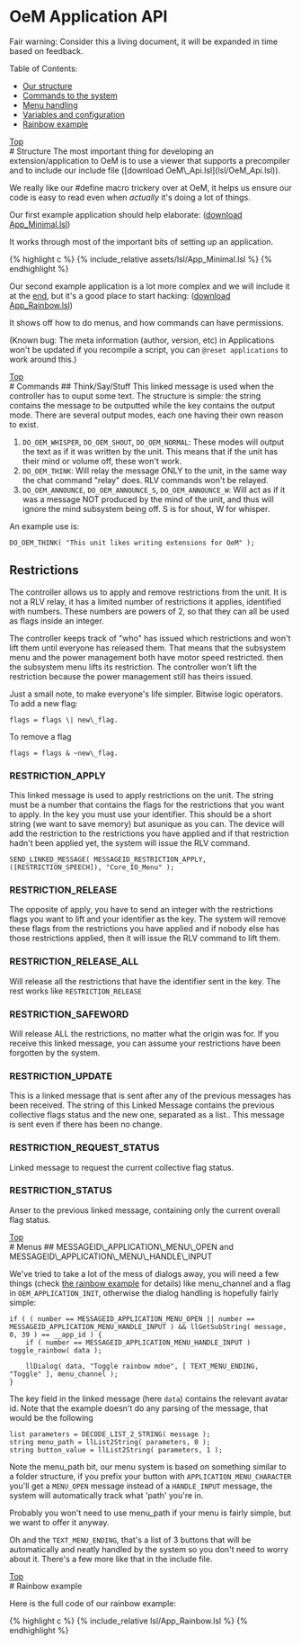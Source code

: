 # OeM Application API

Fair warning: Consider this a living document, it will be expanded in time based on feedback.

Table of Contents:

 * [Our structure](#structure)
 * [Commands to the system](#commands)
 * [Menu handling](#menus)
 * [Variables and configuration](#variables)
 * [Rainbow example](#rainbow-example)

<div class="top-marker"><a href="#a-title">Top</a></div>
# Structure
The most important thing for developing an extension/application to OeM is to use a viewer that supports a precompiler and to include our include file ([download OeM\_Api.lsl](lsl/OeM_Api.lsl)).

We really like our #define macro trickery over at OeM, it helps us ensure our code is easy to read even when *actually* it's doing a lot of things.

Our first example application should help elaborate: ([download App\_Minimal.lsl](lsl/App_Minimal.lsl))

It works through most of the important bits of setting up an application.

{% highlight c %}
{% include_relative assets/lsl/App_Minimal.lsl %}
{% endhighlight %}

Our second example application is a lot more complex and we will include it at the [end](#rainbow-example), but it's a good place to start hacking: ([download App\_Rainbow.lsl](lsl/App_Rainbow.lsl))

It shows off how to do menus, and how commands can have permissions.

(Known bug: The meta information (author, version, etc) in Applications won't be updated if you recompile a script, you can `@reset applications` to work around this.)

<div class="top-marker"><a href="#a-title">Top</a></div>
# Commands
## Think/Say/Stuff
This linked message is used when the controller has to ouput some text. The structure is simple: the string contains the message to be outputted while the key contains the output mode. There are several output modes, each one having their own reason to exist.

1. `DO_OEM_WHISPER`, `DO_OEM_SHOUT`, `DO_OEM_NORMAL`: These modes will output the text as if it was written by the unit. This means that if the unit has their mind or volume off, these won't work.
2. `DO_OEM_THINK`: Will relay the message ONLY to the unit, in the same way the chat command "relay" does. RLV commands won't be relayed.
3. `DO_OEM_ANNOUNCE`, `DO_OEM_ANNOUNCE_S`, `DO_OEM_ANNOUNCE_W`: Will act as if it was a message NOT produced by the mind of the unit, and thus will ignore the mind subsystem being off. S is for shout, W for whisper.

An example use is:

    DO_OEM_THINK( "This unit likes writing extensions for OeM" );

## Restrictions

The controller allows us to apply and remove restrictions from the unit. It is not a RLV relay, it has a limited number of restrictions it applies, identified with numbers. These numbers are powers of 2, so that they can all be used as flags inside an integer.

The controller keeps track of "who" has issued which restrictions and won't lift them until everyone has released them. That means that the subsystem menu and the power management both have motor speed restricted. then the subsystem menu lifts its restriction. The controller won't lift the restriction because the power management still has theirs issued.

Just a small note, to make everyone's life simpler. Bitwise logic operators. To add a new flag: 

    flags = flags \| new\_flag.

To remove a flag

    flags = flags & ~new\_flag.

### RESTRICTION\_APPLY

This linked message is used to apply restrictions on the unit. The string must be a number that contains the flags for the restrictions that you want to apply. In the key you must use your identifier. This should be a short string (we want to save memory) but asunique as you can. The device will add the restriction to the restrictions you have applied and if that restriction hadn't been applied yet, the system will issue the RLV command.

    SEND_LINKED_MESSAGE( MESSAGEID_RESTRICTION_APPLY, ([RESTRICTION_SPEECH]), "Core_IO_Menu" );

### RESTRICTION\_RELEASE

The opposite of apply, you have to send an integer with the restrictions flags you want to lift and your identifier as the key. The system will remove these flags from the restrictions you have applied and if nobody else has those restrictions applied, then it will issue the RLV command to lift them.

### RESTRICTION\_RELEASE\_ALL 

Will release all the restrictions that have the identifier sent in the key. The rest works like `RESTRICTION_RELEASE`

### RESTRICTION\_SAFEWORD   

Will release ALL the restrictions, no matter what the origin was for. If you receive this linked message, you can assume your restrictions have been forgotten by the system.

### RESTRICTION\_UPDATE	 

This is a linked message that is sent after any of the previous messages has been received. The string of this Linked Message contains the previous collective flags status and the new one, separated as a list.. This message is sent even if there has been no change.

### RESTRICTION\_REQUEST\_STATUS 

Linked message to request the current collective flag status.

### RESTRICTION\_STATUS 

Anser to the previous linked message, containing only the current overall flag status.

<div class="top-marker"><a href="#a-title">Top</a></div>
# Menus
## MESSAGEID\_APPLICATION\_MENU\_OPEN and MESSAGEID\_APPLICATION\_MENU\_HANDLE\_INPUT 

We've tried to take a lot of the mess of dialogs away, you will need a few things (check [the rainbow example](#rainbow-example) for details) like menu\_channel and a flag in `OEM_APPLICATION_INIT`, otherwise the dialog handling is hopefully fairly simple:

    if ( ( number == MESSAGEID_APPLICATION_MENU_OPEN || number == MESSAGEID_APPLICATION_MENU_HANDLE_INPUT ) && llGetSubString( message, 0, 39 ) == __app_id ) {
        if ( number == MESSAGEID_APPLICATION_MENU_HANDLE_INPUT ) toggle_rainbow( data );

        llDialog( data, "Toggle rainbow mdoe", [ TEXT_MENU_ENDING, "Toggle" ], menu_channel );
    }

The key field in the linked message (here `data`) contains the relevant avatar id. Note that the example doesn't do any parsing of the message, that would be the following

    list parameters = DECODE_LIST_2_STRING( message );
    string menu_path = llList2String( parameters, 0 );
    string button_value = llList2String( parameters, 1 );

Note the menu\_path bit, our menu system is based on something similar to a folder structure, if you prefix your button with `APPLICATION_MENU_CHARACTER` you'll get a `MENU_OPEN` message instead of a `HANDLE_INPUT` message, the system will automatically track what 'path' you're in.

Probably you won't need to use menu\_path if your menu is fairly simple, but we want to offer it anyway.

Oh and the `TEXT_MENU_ENDING`, that's a list of 3 buttons that will be automatically and neatly handled by the system so you don't need to worry about it.
There's a few more like that in the include file.

<div class="top-marker"><a href="#a-title">Top</a></div>
# Rainbow example

Here is the full code of our rainbow example:

{% highlight c %}
{% include_relative lsl/App_Rainbow.lsl %}
{% endhighlight %}

